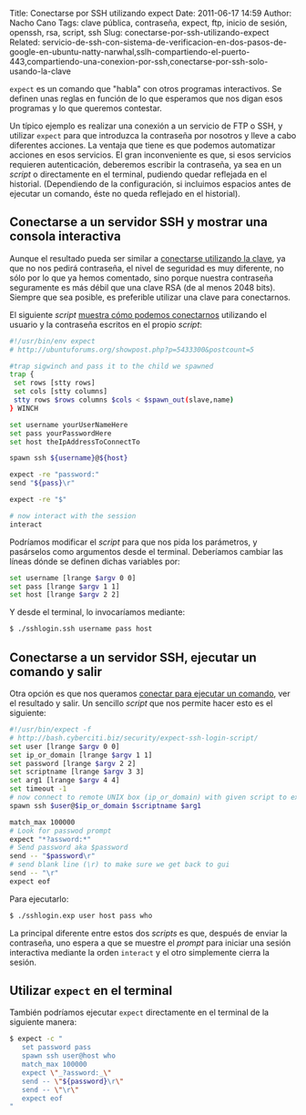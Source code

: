 Title: Conectarse por SSH utilizando expect
Date: 2011-06-17 14:59
Author: Nacho Cano
Tags: clave pública, contraseña, expect, ftp, inicio de sesión, openssh, rsa, script, ssh
Slug: conectarse-por-ssh-utilizando-expect
Related: servicio-de-ssh-con-sistema-de-verificacion-en-dos-pasos-de-google-en-ubuntu-natty-narwhal,sslh-compartiendo-el-puerto-443,compartiendo-una-conexion-por-ssh,conectarse-por-ssh-solo-usando-la-clave

`expect` es un comando que "habla" con otros programas interactivos. Se
definen unas reglas en función de lo que esperamos que nos digan esos
programas y lo que queremos contestar.

Un típico ejemplo es realizar una conexión a un servicio de FTP o SSH, y
utilizar `expect` para que introduzca la contraseña por nosotros y lleve
a cabo diferentes acciones. La ventaja que tiene es que podemos
automatizar acciones en esos servicios. El gran inconveniente es que, si
esos servicios requieren autenticación, deberemos escribir la
contraseña, ya sea en un _script_ o directamente en el terminal,
pudiendo quedar reflejada en el historial. (Dependiendo de la
configuración, si incluimos espacios antes de ejecutar un comando, éste
no queda reflejado en el historial).


Conectarse a un servidor SSH y mostrar una consola interactiva
--------------------------------------------------------------

Aunque el resultado pueda ser similar a [conectarse utilizando la
clave][], ya que no nos pedirá contraseña, el nivel de seguridad es muy
diferente, no sólo por lo que ya hemos comentado, sino porque nuestra
contraseña seguramente es más débil que una clave RSA (de al menos 2048
bits). Siempre que sea posible, es preferible utilizar una clave para
conectarnos.

El siguiente _script_ [muestra cómo podemos conectarnos][] utilizando el
usuario y la contraseña escritos en el propio _script_:

```bash
#!/usr/bin/env expect
# http://ubuntuforums.org/showpost.php?p=5433300&postcount=5

#trap sigwinch and pass it to the child we spawned
trap {
 set rows [stty rows]
 set cols [stty columns]
 stty rows $rows columns $cols < $spawn_out(slave,name)
} WINCH

set username yourUserNameHere
set pass yourPasswordHere
set host theIpAddressToConnectTo

spawn ssh ${username}@${host}

expect -re "password:"
send "${pass}\r"

expect -re "$"

# now interact with the session
interact
```

Podríamos modificar el _script_ para que nos pida los parámetros, y
pasárselos como argumentos desde el terminal. Deberíamos cambiar las
líneas dónde se definen dichas variables por:

```bash
set username [lrange $argv 0 0]
set pass [lrange $argv 1 1]
set host [lrange $argv 2 2]
```

Y desde el terminal, lo invocaríamos mediante:

```bash
$ ./sshlogin.ssh username pass host
```

Conectarse a un servidor SSH, ejecutar un comando y salir
---------------------------------------------------------

Otra opción es que nos queramos [conectar para ejecutar un comando][],
ver el resultado y salir. Un sencillo _script_ que nos permite hacer
esto es el siguiente:

```bash
#!/usr/bin/expect -f
# http://bash.cyberciti.biz/security/expect-ssh-login-script/
set user [lrange $argv 0 0]
set ip_or_domain [lrange $argv 1 1]
set password [lrange $argv 2 2]
set scriptname [lrange $argv 3 3]
set arg1 [lrange $argv 4 4]
set timeout -1
# now connect to remote UNIX box (ip_or_domain) with given script to execute
spawn ssh $user@$ip_or_domain $scriptname $arg1

match_max 100000
# Look for passwod prompt
expect "*?assword:*"
# Send password aka $password
send -- "$password\r"
# send blank line (\r) to make sure we get back to gui
send -- "\r"
expect eof
```

Para ejecutarlo:

```bash
$ ./sshlogin.exp user host pass who
```

La principal diferente entre estos dos _scripts_ es que, después de
enviar la contraseña, uno espera a que se muestre el _prompt_ para
iniciar una sesión interactiva mediante la orden `interact` y el otro
simplemente cierra la sesión.

Utilizar `expect` en el terminal
--------------------------------

También podríamos ejecutar `expect` directamente en el terminal de la
siguiente manera:

```bash
$ expect -c "
   set password pass
   spawn ssh user@host who
   match_max 100000
   expect \"_?assword:_\"
   send -- \"${password}\r\"
   send -- \"\r\"
   expect eof
"
```

  [conectarse utilizando la clave]: {filename}/admin/conectarse-por-ssh-solo-usando-la-clave.md
    "conectarse por ssh usando sólo la clave"
  [muestra cómo podemos conectarnos]: http://ubuntuforums.org/showpost.php?p=5433300&postcount=5
    "muestra cómo podemos conectarnos"
  [conectar para ejecutar un comando]: http://bash.cyberciti.biz/security/expect-ssh-login-script/
    "conectar para ejecutar un comando"
